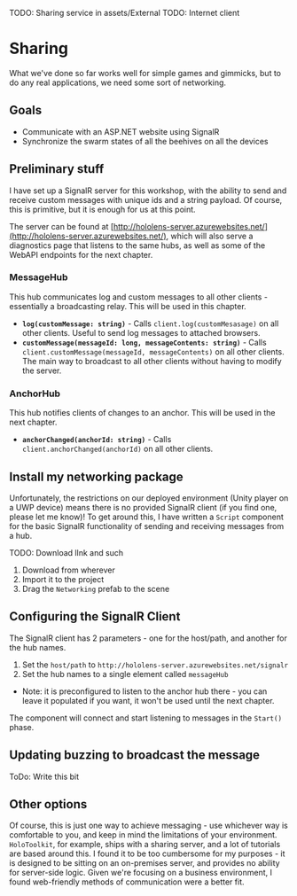 TODO: Sharing service in assets/External
TODO: Internet client

# Sharing

What we've done so far works well for simple games and gimmicks, but to do any real applications, we need some sort of networking.

## Goals

* Communicate with an ASP.NET website using SignalR 
* Synchronize the swarm states of all the beehives on all the devices

## Preliminary stuff

I have set up a SignalR server for this workshop, with the ability to send and receive custom messages with unique ids and a string payload.  Of course, this is primitive, but it is enough for us at this point.

The server can be found at [http://hololens-server.azurewebsites.net/](http://hololens-server.azurewebsites.net/), which will also serve a diagnostics page that listens to the same hubs, as well as some of the WebAPI endpoints for the next chapter.

### MessageHub

This hub communicates log and custom messages to all other clients - essentially a broadcasting relay.  This will be used in this chapter.

- **`log(customMessage: string)`** - Calls `client.log(customMesasage)` on all other clients. Useful to send log messages to attached browsers.
- **`customMessage(messageId: long, messageContents: string)`** - Calls `client.customMessage(messageId, messageContents)` on all other clients. The main way to broadcast to all other clients without having to modify the server.

### AnchorHub

This hub notifies clients of changes to an anchor.  This will be used in the next chapter.

- **`anchorChanged(anchorId: string)`** - Calls `client.anchorChanged(anchorId)` on all other clients.

## Install my networking package

Unfortunately, the restrictions on our deployed environment (Unity player on a UWP device) means there is no provided SignalR client (if you find one, please let me know)!  To get around this, I have written a `Script` component for the basic SignalR functionality of sending and receiving messages from a hub.

TODO: Download llnk and such
 
1. Download from wherever
2. Import it to the project
3. Drag the `Networking` prefab to the scene

## Configuring the SignalR Client

The SignalR client has 2 parameters - one for the host/path, and another for the hub names.

1. Set the `host/path` to `http://hololens-server.azurewebsites.net/signalr`
2. Set the hub names to a single element called `messageHub`
  - Note: it is preconfigured to listen to the anchor hub there - you can leave it populated if you want, it won't be used until the next chapter.

The component will connect and start listening to messages in the `Start()` phase.

## Updating buzzing to broadcast the message

ToDo: Write this bit

## Other options

Of course, this is just one way to achieve messaging - use whichever way is comfortable to you, and keep in mind the limitations of your environment.  `HoloToolkit`, for example, ships with a sharing server, and a lot of tutorials are based around this.  I found it to be too cumbersome for my purposes - it is designed to be sitting on an on-premises server, and provides no ability for server-side logic.  Given we're focusing on a business environment, I found web-friendly methods of communication were a better fit.

